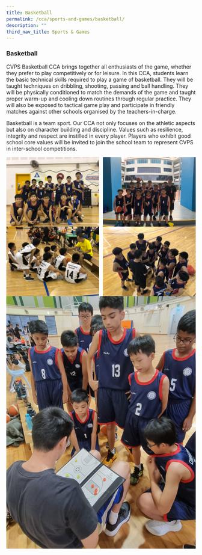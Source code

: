 ```yaml
---
title: Basketball
permalink: /cca/sports-and-games/basketball/
description: ""
third_nav_title: Sports & Games
---
```

### **Basketball**
CVPS Basketball CCA brings together all enthusiasts of the game, whether they prefer to play competitively or for leisure. In this CCA, students learn the basic technical skills required to play a game of basketball. They will be taught techniques on dribbling, shooting, passing and ball handling. They will be physically conditioned to match the demands of the game and taught proper warm-up and cooling down routines through regular practice. They will also be exposed to tactical game play and participate in friendly matches against other schools organised by the teachers-in-charge. 

Basketball is a team sport. Our CCA not only focuses on the athletic aspects but also on character building and discipline. Values such as resilience, integrity and respect are instilled in every player. Players who exhibit good school core values will be invited to join the school team to represent CVPS in inter-school competitions.

<img src="/images/basketball1.jpeg" style="width:49%" align=left>
<img src="/images/basketball2.jpeg" style="width:49%" align=right>

<br clear="left">

<img src="/images/basketball3.jpeg" style="width:49%" align=left>
<img src="/images/basketball4.jpeg" style="width:49%" align=right>

<br clear="left">

<img src="/images/Basketball.jpeg" style="width:100%">